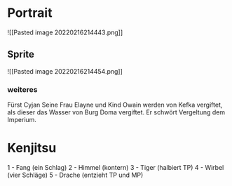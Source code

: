 # Portrait
![[Pasted image 20220216214443.png]]
## Sprite
![[Pasted image 20220216214454.png]]
### weiteres
Fürst Cyjan
Seine Frau Elayne und Kind Owain werden von Kefka vergiftet, als dieser das Wasser von Burg Doma vergiftet. Er schwört Vergeltung dem Imperium.

# Kenjitsu
1 - Fang (ein Schlag)
2 - Himmel (kontern)
3 - Tiger (halbiert TP)
4 - Wirbel (vier Schläge)
5 - Drache (entzieht TP und MP)